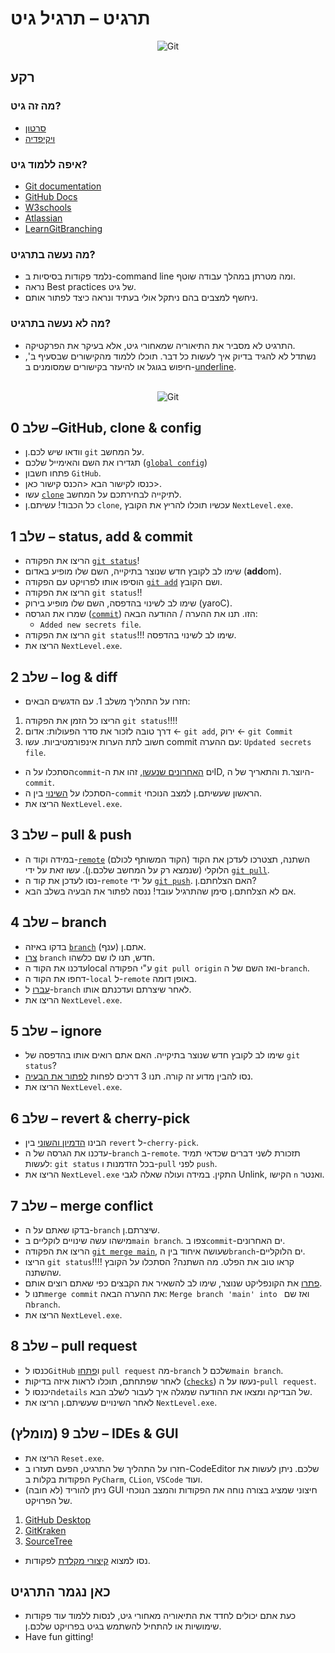 # תרגיט – תרגיל גיט

<p style="text-align:center;">
<img title="Git" alt="Git" src="https://avatars.githubusercontent.com/u/18133?s=100"/>
</p>

## רקע
### מה זה גיט?
- [סרטון](https://www.youtube.com/watch?v=2ReR1YJrNOM&ab_channel=ProgrammingwithMosh)
- [ויקיפדיה](https://en.wikipedia.org/wiki/Git)
### איפה ללמוד גיט?
- [Git documentation](https://git-scm.com/book/en/v2/Git-Basics-Getting-a-Git-Repository)
- [GitHub Docs](https://docs.github.com/en)
- [W3schools](https://www.w3schools.com/git/exercise.asp)
- [Atlassian](https://www.atlassian.com/git)
- [LearnGitBranching](https://learngitbranching.js.org/)
### מה נעשה בתרגיט?
- נלמד פקודות בסיסיות ב-command line ומה מטרתן במהלך עבודה שוטף.
- נראה Best practices של גיט.
- ניחשף למצבים בהם ניתקל אולי בעתיד ונראה כיצד לפתור אותם.

### מה לא נעשה בתרגיט?
- התרגיט לא מסביר את התיאוריה שמאחורי גיט, אלא בעיקר את הפרקטיקה.
- נשתדל לא להגיד בדיוק איך לעשות כל דבר. תוכלו ללמוד מהקישורים שבסעיף ב', חיפוש בגוגל או להיעזר בקישורים שמסומנים ב-<ins>underline</ins>.

<p style="text-align:center;">
<br>
<img title="Git" alt="Git" src="https://avatars.githubusercontent.com/u/18133?s=100"/>
</p>

## שלב 0 –GitHub, clone & config 
- וודאו שיש לכם.ן `git` על המחשב.
- תגדירו את השם והאימייל שלכם ([`global config`](https://www.google.com/search?q=git+global+config))
- פתחו חשבון `GitHub`.
- כנסו לקישור הבא <הכנס קישור כאן>.
- עשו [`clone`](https://www.google.com/search?q=git+clone) לתיקייה לבחירתכם על המחשב.
- כל הכבוד! עשיתם.ן `clone`, עכשיו תוכלו להריץ את הקובץ `NextLevel.exe`.

## שלב 1 – status, add & commit
- הריצו את הפקודה [`git status`](https://www.google.com/search?q=git+status)!
- שימו לב לקובץ חדש שנוצר בתיקייה, השם שלו מופיע באדום (**add**om). 
- הוסיפו אותו לפרויקט עם הפקודה [`git add`](https://www.google.com/search?q=git+add) ושם הקובץ.
- הריצו את הפקודה `git status`!!
- שימו לב לשינוי בהדפסה, השם שלו מופיע בירוק (yaroC). 
- שמרו את הגרסה ([`commit`](https://www.google.com/search?q=git+commit)) הזו. תנו את ההערה / ההודעה הבאה:
  - `Added new secrets file`.
- הריצו את הפקודה `git status`!!! שימו לב לשינוי בהדפסה.
- הריצו את `NextLevel.exe`.

## שלב 2 – log & diff 
- חזרו על התהליך משלב 1. עם הדגשים הבאים: 
1) הריצו כל הזמן את הפקודה `git status`!!!!
2) דרך טובה לזכור את סדר הפעולות:   אדום ← `git add`,   ירוק ← `git Commit`
3) חשוב לתת הערות אינפורמטיביות. עשו commit עם ההערה:
`Updated secrets file`. 
- הסתכלו על ה`commit`-ים [האחרונים שנעשו](https://www.google.com/search?q=git+view+commits+history), זהו את הID, היוצר.ת והתאריך של ה-`commit`.
- הסתכלו על [השינוי](https://www.google.com/search?q=git+view+commit+difference) בין ה-`commit` הראשון שעשיתם.ן למצב הנוכחי.
- הריצו את `NextLevel.exe`.

## שלב 3 – pull & push 
- במידה וקוד ה-[`remote`](https://www.google.com/search?q=what+is+remote+in+git) (הקוד המשותף לכולם) השתנה, תצטרכו לעדכן את הקוד הלוקלי (שנמצא רק על המחשב שלכם.ן). עשו זאת על ידי [`git pull`](https://www.google.com/search?q=git+pull).
- נסו לעדכן את קוד ה-`remote` על ידי [`git push`](https://www.google.com/search?q=git+push). האם הצלחתם.ן?
- אם לא הצלחתם.ן סימן שהתרגיל עובד! ננסה לפתור את הבעיה בשלב הבא.

## שלב 4  – branch 
- בדקו באיזה [`branch`](https://www.google.com/search?q=git+branch) (ענף) אתם.ן.
- [צרו](https://www.google.com/search?q=git+create+branch) `branch` חדש, תנו לו שם כלשהו.
- עדכנו את הקוד הlocal ע"י הפקודה `git pull origin` ואז השם של ה-`branch`.
- דחפו את הקוד ה-`local` ל-`remote` באופן דומה.
- [עברו](https://www.google.com/search?q=git+move+to+branch) ל-`branch` לאחר שיצרתם ועדכנתם אותו.
- הריצו את `NextLevel.exe`.

## שלב 5 – ignore
- שימו לב לקובץ חדש שנוצר בתיקייה. האם אתם רואים אותו בהדפסה של `git status`?
- נסו להבין מדוע זה קורה. תנו 3 דרכים לפחות [לפתור את הבעיה](https://www.google.com/search?q=override+gitignore).
- הריצו את `NextLevel.exe`.

## שלב 6 – revert & cherry-pick
- הבינו [הדמיון והשוני](https://www.google.com/search?q=git+difference+between+revert+and+cherry+pick) בין `revert` ל-`cherry-pick`.
- עדכנו את הגרסה של ה-`branch` ב-`remote`.
תזכורת לשני דברים שכדאי תמיד לעשות: `git status` בכל הזדמנות ו-`pull` לפני `push`.
- הריצו את ``NextLevel.exe`` התקין. במידה ועולה שאלה לגבי Unlink, הקישו `n` ואנטר.

## שלב 7 – merge conflict
- בדקו שאתם על ה-`branch` שיצרתם.ן.
- מישהו עשה שינויים לוקליים ב`main branch`. צפו ב`commit`-ים האחרונים.
- הריצו את הפקודה [`git merge main`](https://www.google.com/search?q=git+merge), שעושה איחוד בין ה`branch`-ים הלוקליים.
- הריצו `git status`!!!! קראו טוב את הפלט. מה השתנה? הסתכלו על הקובץ שהשתנה.
- [פתרו](https://www.google.com/search?q=git+solve+merge+conflict) את הקונפליקט שנוצר, שימו לב להשאיר את הקבצים כפי שאתם רוצים אותם.
- תנו ל`merge commit` את ההערה הבאה: `Merge branch 'main' into ` ואז שם ה`branch`.
- הריצו את `NextLevel.exe`.

## שלב 8 – pull request
- כנסו ל`GitHub` ו[פתחו](https://www.google.com/search?q=github+open+pull+request) `pull request` מה-`branch` שלכם ל`main branch`.
- לאחר שפתחתם, תוכלו לראות איזה בדיקות ([`checks`](https://www.google.com/search?q=github+open+pull+request)) נעשו על ה-`pull request`.
- היכנסו ל`details` של הבדיקה ומצאו את ההודעה שמגלה איך לעבור לשלב הבא.
- לאחר השינויים שעשיתם.ן הריצו את `NextLevel.exe`.

## (מומלץ) שלב 9 – IDEs & GUI
- הריצו את `Reset.exe`.
- חזרו על התהליך של התרגיט, הפעם תעזרו ב-CodeEditor שלכם. ניתן לעשות את הפקודות בקלות ב `PyCharm`, `CLion`, `VSCode` ועוד.
- (לא חובה) ניתן להוריד GUI חיצוני שמציג בצורה נוחה את הפקודות והמצב הנוכחי של הפרויקט.
1)	[GitHub Desktop](https://desktop.github.com/)
2)	[GitKraken](https://www.gitkraken.com/)
3)	[SourceTree](https://www.sourcetreeapp.com/)
- נסו למצוא [קיצורי מקלדת](https://www.google.com/search?q=jetbrains+shortcut+for+vcs) לפקודות.

## כאן נגמר התרגיט
- כעת אתם יכולים לחדד את התיאוריה מאחורי גיט, לנסות ללמוד עוד פקודות שימושיות או להתחיל להשתמש בגיט בפרויקט שלכם.ן.
- Have fun gitting!
